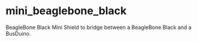 mini_beaglebone_black
=====================

BeagleBone Black Mini Shield to bridge between a BeagleBone Black and a BusDuino.
